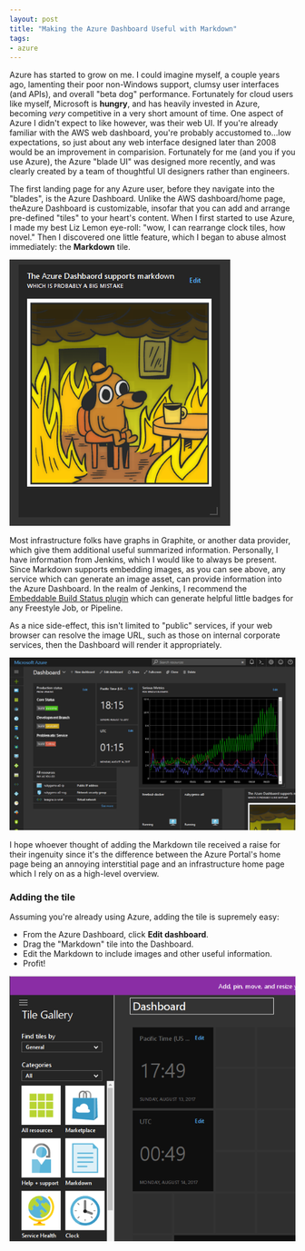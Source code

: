 ```yaml
---
layout: post
title: "Making the Azure Dashboard Useful with Markdown"
tags:
- azure
---
```


Azure has started to grow on me. I could imagine myself, a couple years ago,
lamenting their poor non-Windows support, clumsy user interfaces (and APIs),
and overall "beta dog" performance. Fortunately for cloud users like myself,
Microsoft is **hungry**, and has heavily invested in Azure, becoming _very_
competitive in a very short amount of time. One aspect of Azure I didn't expect
to like however, was their web UI. If you're already familiar with the AWS web
dashboard, you're probably accustomed to...low expectations, so just about any
web interface designed later than 2008 would be an improvement in comparision.
Fortunately for me (and you if you use Azure), the Azure "blade UI" was
designed more recently, and was clearly created by a team of thoughtful UI
designers rather than engineers.

The first landing page for any Azure user, before they navigate into the
"blades", is the Azure Dashboard. Unlike the AWS dashboard/home page, theAzure
Dashboard is customizable, insofar that you can add and arrange pre-defined
"tiles" to your heart's content. When I first started to use Azure, I made my
best Liz Lemon eye-roll: "wow, I can rearrange clock tiles, how novel." Then I
discovered one little feature, which I began to abuse almost immediately: the
**Markdown** tile.

![Markdown is fine](/images/post-images/azure-dashboard/markdown-is-fine.png)

Most infrastructure folks have graphs in Graphite, or another data provider,
which give them additional useful summarized information. Personally, I have
information from Jenkins, which I would like to always be present. Since
Markdown supports embedding images, as you can see above, any service which can
generate an image asset, can provide information into the Azure Dashboard.  In
the realm of Jenkins, I recommend the [Embeddable Build Status
plugin](https://plugins.jenkins.io/embeddable-build-status) which can generate
helpful little badges for any Freestyle Job, or Pipeline.

As a nice side-effect, this isn't limited to "public" services, if your web
browser can resolve the image URL, such as those on internal corporate
services, then the Dashboard will render it appropriately.

![My full dashboard](/images/post-images/azure-dashboard/full-dashboard.png)


I hope whoever thought of adding the Markdown tile received a raise for their
ingenuity since it's the difference between the Azure Portal's home page being
an annoying interstitial page and an infrastructure home page which I rely on
as a high-level overview.

### Adding the tile

Assuming you're already using Azure, adding the tile is supremely easy:

* From the Azure Dashboard, click **Edit dashboard**.
* Drag the "Markdown" tile into the Dashboard.
* Edit the Markdown to include images and other useful information.
* Profit!

![Adding the tile](/images/post-images/azure-dashboard/adding-the-tile.png)
